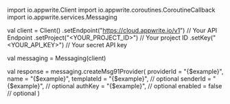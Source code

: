 import io.appwrite.Client
import io.appwrite.coroutines.CoroutineCallback
import io.appwrite.services.Messaging

val client = Client()
    .setEndpoint("https://cloud.appwrite.io/v1") // Your API Endpoint
    .setProject("<YOUR_PROJECT_ID>") // Your project ID
    .setKey("<YOUR_API_KEY>") // Your secret API key

val messaging = Messaging(client)

val response = messaging.createMsg91Provider(
    providerId = "{$example}",
    name = "{$example}",
    templateId = "{$example}", // optional
    senderId = "{$example}", // optional
    authKey = "{$example}", // optional
    enabled = false // optional
)
